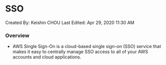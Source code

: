 # SSO

Created By: Keishin CHOU
Last Edited: Apr 29, 2020 11:30 AM

### Overview

- AWS Single Sign-On is a cloud-based single sign-on (SSO) service that makes it easy to centrally manage SSO access to all of your AWS accounts and cloud applications.